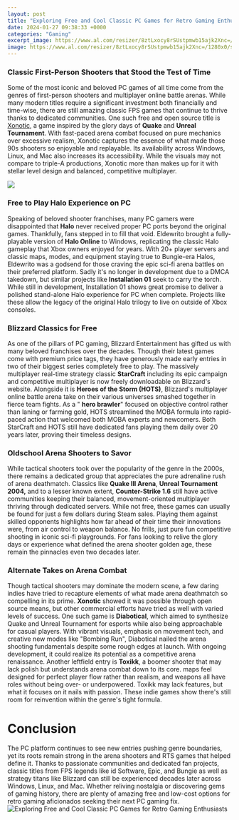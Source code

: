 ```yaml
---
layout: post
title: "Exploring Free and Cool Classic PC Games for Retro Gaming Enthusiasts"
date: 2024-01-27 09:38:33 +0000
categories: "Gaming"
excerpt_image: https://www.al.com/resizer/8ztLxocy8rSUstpmwb15ajk2Xnc=/1280x0/smart/advancelocal-adapter-image-uploads.s3.amazonaws.com/image.al.com/home/bama-media/width2048/img/entertainment_impact/photo/cover2jpg-351aa1a19fd4cc1c.jpg
image: https://www.al.com/resizer/8ztLxocy8rSUstpmwb15ajk2Xnc=/1280x0/smart/advancelocal-adapter-image-uploads.s3.amazonaws.com/image.al.com/home/bama-media/width2048/img/entertainment_impact/photo/cover2jpg-351aa1a19fd4cc1c.jpg
---
```


### **Classic First-Person Shooters that Stood the Test of Time**
Some of the most iconic and beloved PC games of all time come from the genres of first-person shooters and multiplayer online battle arenas. While many modern titles require a significant investment both financially and time-wise, there are still amazing classic FPS games that continue to thrive thanks to dedicated communities. 
One such free and open source title is [Xonotic](https://store.fi.io.vn/poodle-lover-dog-mom-520-poodles-1), a game inspired by the glory days of **Quake** and **Unreal Tournament**. With fast-paced arena combat focused on pure mechanics over excessive realism, Xonotic captures the essence of what made those 90s shooters so enjoyable and replayable. Its availability across Windows, Linux, and Mac also increases its accessibility. While the visuals may not compare to triple-A productions, Xonotic more than makes up for it with stellar level design and balanced, competitive multiplayer.

![](https://i.ytimg.com/vi/lNOvW5fbDHw/maxresdefault.jpg)
### **Free to Play Halo Experience on PC** 
Speaking of beloved shooter franchises, many PC gamers were disappointed that **Halo** never received proper PC ports beyond the original games. Thankfully, fans stepped in to fill that void. Eldewrito brought a fully-playable version of **Halo Online** to Windows, replicating the classic Halo gameplay that Xbox owners enjoyed for years. With 20+ player servers and classic maps, modes, and equipment staying true to Bungie-era Halos, Eldewrito was a godsend for those craving the epic sci-fi arena battles on their preferred platform. 
Sadly it's no longer in development due to a DMCA takedown, but similar projects like **Installation 01** seek to carry the torch. While still in development, Installation 01 shows great promise to deliver a polished stand-alone Halo experience for PC when complete. Projects like these allow the legacy of the original Halo trilogy to live on outside of Xbox consoles.
### **Blizzard Classics for Free**
As one of the pillars of PC gaming, Blizzard Entertainment has gifted us with many beloved franchises over the decades. Though their latest games come with premium price tags, they have generously made early entries in two of their biggest series completely free to play. The massively multiplayer real-time strategy classic **StarCraft** including its epic campaign and competitive multiplayer is now freely downloadable on Blizzard's website. 
Alongside it is **Heroes of the Storm (HOTS)**, Blizzard's multiplayer online battle arena take on their various universes smashed together in fierce team fights. As a " **hero brawler**" focused on objective control rather than laning or farming gold, HOTS streamlined the MOBA formula into rapid-paced action that welcomed both MOBA experts and newcomers. Both StarCraft and HOTS still have dedicated fans playing them daily over 20 years later, proving their timeless designs.
### **Oldschool Arena Shooters to Savor**
While tactical shooters took over the popularity of the genre in the 2000s, there remains a dedicated group that appreciates the pure adrenaline rush of arena deathmatch. Classics like **Quake III Arena**, **Unreal Tournament 2004,** and to a lesser known extent, **Counter-Strike 1.6** still have active communities keeping their balanced, movement-oriented multiplayer thriving through dedicated servers. 
While not free, these games can usually be found for just a few dollars during Steam sales. Playing them against skilled opponents highlights how far ahead of their time their innovations were, from air control to weapon balance. No frills, just pure fun competitive shooting in iconic sci-fi playgrounds. For fans looking to relive the glory days or experience what defined the arena shooter golden age, these remain the pinnacles even two decades later.
### **Alternate Takes on Arena Combat** 
Though tactical shooters may dominate the modern scene, a few daring indies have tried to recapture elements of what made arena deathmatch so compelling in its prime. **Xonotic** showed it was possible through open source means, but other commercial efforts have tried as well with varied levels of success. 
One such game is **Diabotical**, which aimed to synthesize Quake and Unreal Tournament for esports while also being approachable for casual players. With vibrant visuals, emphasis on movement tech, and creative new modes like "Bombing Run", Diabotical nailed the arena shooting fundamentals despite some rough edges at launch. With ongoing development, it could realize its potential as a competitive arena renaissance. 
Another leftfield entry is **Toxikk**, a boomer shooter that may lack polish but understands arena combat down to its core. maps feel designed for perfect player flow rather than realism, and weapons all have roles without being over- or underpowered. Toxikk may lack features, but what it focuses on it nails with passion. These indie games show there's still room for reinvention within the genre's tight formula.
# Conclusion 
The PC platform continues to see new entries pushing genre boundaries, yet its roots remain strong in the arena shooters and RTS games that helped define it. Thanks to passionate communities and dedicated fan projects, classic titles from FPS legends like id Software, Epic, and Bungie as well as strategy titans like Blizzard can still be experienced decades later across Windows, Linux, and Mac. Whether reliving nostalgia or discovering gems of gaming history, there are plenty of amazing free and low-cost options for retro gaming aficionados seeking their next PC gaming fix.
![Exploring Free and Cool Classic PC Games for Retro Gaming Enthusiasts](https://www.al.com/resizer/8ztLxocy8rSUstpmwb15ajk2Xnc=/1280x0/smart/advancelocal-adapter-image-uploads.s3.amazonaws.com/image.al.com/home/bama-media/width2048/img/entertainment_impact/photo/cover2jpg-351aa1a19fd4cc1c.jpg)
